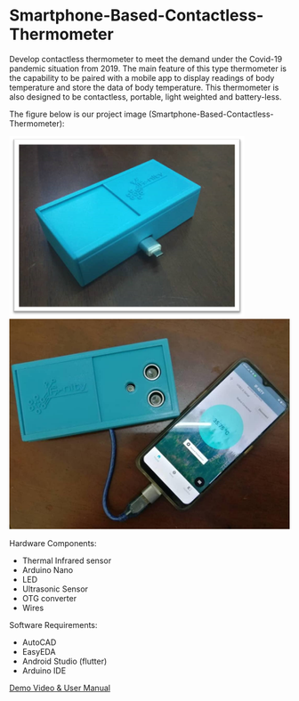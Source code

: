 # Smartphone-Based-Contactless-Thermometer

Develop contactless thermometer to meet the demand under the Covid-19 pandemic situation from 2019. The main feature of this type thermometer is the capability to be paired with a mobile app to display readings of body temperature and store the data of body temperature. This thermometer is also designed to be contactless, portable, light weighted and battery-less. 

The figure below is our project image (Smartphone-Based-Contactless-Thermometer):

![](./images/thermometer.png)                ![](/images/finalproduct.png)

Hardware Components:
* Thermal Infrared sensor
* Arduino Nano
* LED
* Ultrasonic Sensor
* OTG converter
* Wires

Software Requirements:
* AutoCAD
* EasyEDA
* Android Studio (flutter)
* Arduino IDE

[Demo Video & User Manual](https://www.youtube.com/watch?v=LB4F7s-LmH8&list=PPSV)



